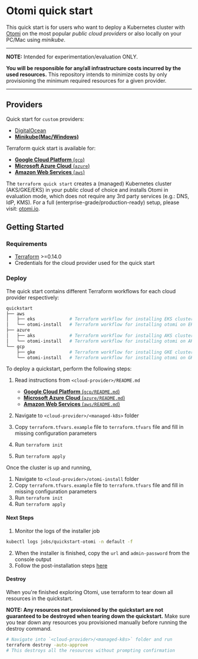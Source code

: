 # Otomi quick start

This quick start is for users who want to deploy a Kubernetes cluster with [Otomi](https://github.com/redkubes/otomi-core) on the most popular *public cloud providers* or also locally on your PC/Mac using *minikube*.  

---
**NOTE:** Intended for experimentation/evaluation ONLY.

**You will be responsible for any/all infrastructure costs incurred by the used resources.**
This repository intends to minimize costs by only provisioning the minimum required resources for a given provider.

---

## Providers

Quick start for `custom` providers:

- [DigitalOcean](./digitalocean/)
- [**Minikube(Mac/Windows)**](./minikube/)

Terraform quick start is available for:

- [**Google Cloud Platform** (`gcp`)](./gcp)
- [**Microsoft Azure Cloud** (`azure`)](./azure)
- [**Amazon Web Services** (`aws`)](./aws)

The `terraform quick start` creates a (managed) Kubernetes cluster (AKS/GKE/EKS) in your public cloud of choice and installs Otomi in evaluation mode, which does not require any 3rd party services (e.g.: DNS, IdP, KMS). For a full (enterprise-grade/production-ready) setup, please visit: [otomi.io](https://otomi.io).

## Getting Started

### Requirements

- [Terraform](https://learn.hashicorp.com/tutorials/terraform/install-cli) >=0.14.0
- Credentials for the cloud provider used for the quick start

### Deploy

The quick start contains different Terraform workflows for each cloud provider respectively:

```bash
quickstart
├── aws
│   ├── eks             # Terraform workflow for installing EKS cluster
│   └── otomi-install   # Terraform workflow for installing otomi on EKS cluster
├── azure
│   ├── aks             # Terraform workflow for installing AKS cluster
│   └── otomi-install   # Terraform workflow for installing otomi on AKS cluster
└── gcp
    ├── gke             # Terraform workflow for installing GKE cluster
    └── otomi-install   # Terraform workflow for installing otomi on GKE cluster
```

To deploy a quickstart, perform the following steps:

1. Read instructions from `<cloud-provider>/README.md`

    - [**Google Cloud Platform** (`gcp/README.md`)](./gcp/README.md)
    - [**Microsoft Azure Cloud** (`azure/README.md`)](./azure/README.md)
    - [**Amazon Web Services** (`aws/README.md`)](./aws/README.md)

2. Navigate to `<cloud-provider>/<managed-k8s>` folder
3. Copy `terraform.tfvars.example` file to `terraform.tfvars` file and fill in missing configuration parameters
4. Run `terraform init`
5. Run `terraform apply`

Once the cluster is up and running,

1. Navigate to `<cloud-provider>/otomi-install` folder
2. Copy `terraform.tfvars.example` file to `terraform.tfvars` file and fill in missing configuration parameters
3. Run `terraform init`
4. Run `terraform apply`

#### Next Steps

1. Monitor the logs of the installer job

```bash
kubectl logs jobs/quickstart-otomi -n default -f
```

2. When the installer is finished, copy the `url` and `admin-password` from the console output
3. Follow the post-installation steps [here](https://otomi.io/docs/installation/post-install)

#### Destroy

When you're finished exploring Otomi, use terraform to tear down all resources in the quickstart.

**NOTE: Any resources not provisioned by the quickstart are not guaranteed to be destroyed when tearing down the quickstart.**
Make sure you tear down any resources you provisioned manually before running the destroy command.

```bash
# Navigate into `<cloud-provider>/<managed-k8s>` folder and run
terraform destroy -auto-approve
# This destroys all the resources without prompting confirmation
```
